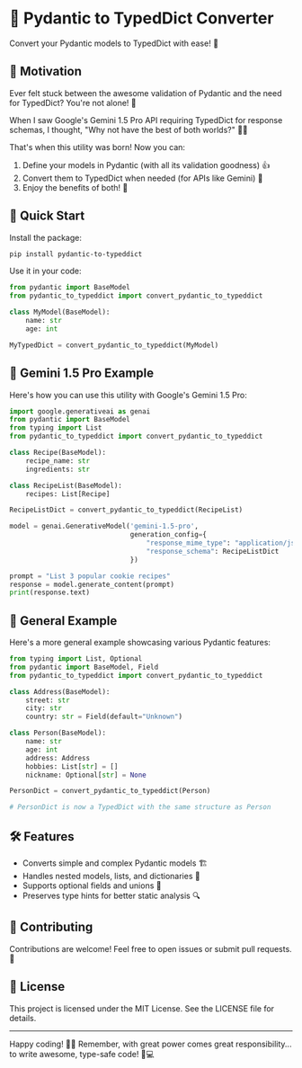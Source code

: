 # 🚀 Pydantic to TypedDict Converter

Convert your Pydantic models to TypedDict with ease! 🎉

## 🌟 Motivation

Ever felt stuck between the awesome validation of Pydantic and the need for TypedDict? You're not alone! 🤝

When I saw Google's Gemini 1.5 Pro API requiring TypedDict for response schemas, I thought, "Why not have the best of both worlds?" 🤔💡

That's when this utility was born! Now you can:
1. Define your models in Pydantic (with all its validation goodness) 👍
2. Convert them to TypedDict when needed (for APIs like Gemini) 🔄
3. Enjoy the benefits of both! 🎊

## 🚀 Quick Start

Install the package:

```bash
pip install pydantic-to-typeddict
```

Use it in your code:

```python
from pydantic import BaseModel
from pydantic_to_typeddict import convert_pydantic_to_typeddict

class MyModel(BaseModel):
    name: str
    age: int

MyTypedDict = convert_pydantic_to_typeddict(MyModel)
```

## 🌈 Gemini 1.5 Pro Example

Here's how you can use this utility with Google's Gemini 1.5 Pro:

```python
import google.generativeai as genai
from pydantic import BaseModel
from typing import List
from pydantic_to_typeddict import convert_pydantic_to_typeddict

class Recipe(BaseModel):
    recipe_name: str
    ingredients: str

class RecipeList(BaseModel):
    recipes: List[Recipe]

RecipeListDict = convert_pydantic_to_typeddict(RecipeList)

model = genai.GenerativeModel('gemini-1.5-pro',
                              generation_config={
                                  "response_mime_type": "application/json",
                                  "response_schema": RecipeListDict
                              })

prompt = "List 3 popular cookie recipes"
response = model.generate_content(prompt)
print(response.text)
```

## 🎨 General Example

Here's a more general example showcasing various Pydantic features:

```python
from typing import List, Optional
from pydantic import BaseModel, Field
from pydantic_to_typeddict import convert_pydantic_to_typeddict

class Address(BaseModel):
    street: str
    city: str
    country: str = Field(default="Unknown")

class Person(BaseModel):
    name: str
    age: int
    address: Address
    hobbies: List[str] = []
    nickname: Optional[str] = None

PersonDict = convert_pydantic_to_typeddict(Person)

# PersonDict is now a TypedDict with the same structure as Person
```

## 🛠 Features

- Converts simple and complex Pydantic models 🏗
- Handles nested models, lists, and dictionaries 🔄
- Supports optional fields and unions 🤝
- Preserves type hints for better static analysis 🔍

## 🤝 Contributing

Contributions are welcome! Feel free to open issues or submit pull requests. 🙌

## 📜 License

This project is licensed under the MIT License. See the LICENSE file for details.

---

Happy coding! 🎈🎊 Remember, with great power comes great responsibility... to write awesome, type-safe code! 💪💻